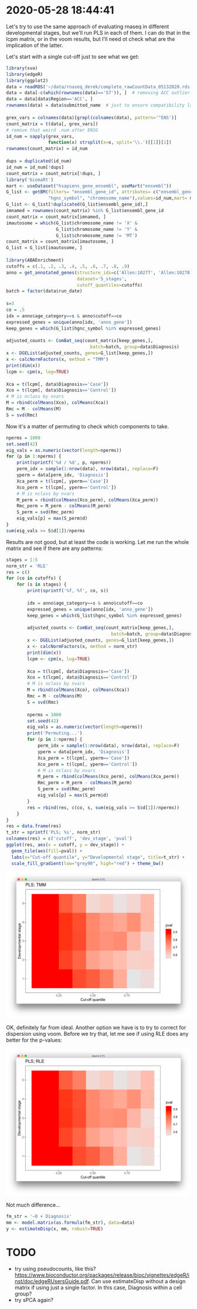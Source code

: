 # 2020-05-28 18:44:41

Let's try to use the same approach of evaluating rnaseq in different
developmental stages, but we'll run PLS in each of them. I can do that in the
lcpm matrix, or in the voom results, but I'll need ot check what are the
implication of the latter.

Let's start with a single cut-off just to see what we get:

```r
library(sva)
library(edgeR)
library(ggplot2)
data = readRDS('~/data/rnaseq_derek/complete_rawCountData_05132020.rds')
data = data[-c(which(rownames(data)=='57')), ]  # removing ACC outlier
data = data[data$Region=='ACC', ]
rownames(data) = data$submitted_name  # just to ensure compatibility later

grex_vars = colnames(data)[grepl(colnames(data), pattern='^ENS')]
count_matrix = t(data[, grex_vars])
# remove that weird .num after ENSG
id_num = sapply(grex_vars,
                function(x) strsplit(x=x, split='\\.')[[1]][1])
rownames(count_matrix) = id_num

dups = duplicated(id_num)
id_num = id_num[!dups]
count_matrix = count_matrix[!dups, ]
library('biomaRt')
mart <- useDataset("hsapiens_gene_ensembl", useMart("ensembl"))
G_list <- getBM(filters= "ensembl_gene_id", attributes= c("ensembl_gene_id",
                "hgnc_symbol", "chromosome_name"),values=id_num,mart= mart)
G_list <- G_list[!duplicated(G_list$ensembl_gene_id),]
imnamed = rownames(count_matrix) %in% G_list$ensembl_gene_id
count_matrix = count_matrix[imnamed, ]
imautosome = which(G_list$chromosome_name != 'X' &
                   G_list$chromosome_name != 'Y' &
                   G_list$chromosome_name != 'MT')
count_matrix = count_matrix[imautosome, ]
G_list = G_list[imautosome, ]

library(ABAEnrichment)
cutoffs = c(.1, .2, .3, .4, .5, .6, .7, .8, .9)
anno = get_annotated_genes(structure_ids=c('Allen:10277', 'Allen:10278'),
                           dataset='5_stages',
                           cutoff_quantiles=cutoffs)
batch = factor(data$run_date)

s=3
co = .5
idx = anno$age_category==s & anno$cutoff==co
expressed_genes = unique(anno[idx, 'anno_gene'])
keep_genes = which(G_list$hgnc_symbol %in% expressed_genes)

adjusted_counts <- ComBat_seq(count_matrix[keep_genes,],
                                batch=batch, group=data$Diagnosis)
x <- DGEList(adjusted_counts, genes=G_list[keep_genes,])
x <- calcNormFactors(x, method = "TMM")
print(dim(x))
lcpm <- cpm(x, log=TRUE)

Xca = t(lcpm[, data$Diagnosis=='Case'])
Xco = t(lcpm[, data$Diagnosis=='Control'])
# M is nclass by nvars
M = rbind(colMeans(Xco), colMeans(Xca))
Rmc = M - colMeans(M)
S = svd(Rmc)
```

Now it's a matter of permuting to check which components to take.

```r
nperms = 1000
set.seed(42)
eig_vals = as.numeric(vector(length=nperms))
for (p in 1:nperms) {
    print(sprintf('%d / %d', p, nperms))
    perm_idx = sample(1:nrow(data), nrow(data), replace=F)
    yperm = data[perm_idx, 'Diagnosis']
    Xca_perm = t(lcpm[, yperm=='Case'])
    Xco_perm = t(lcpm[, yperm=='Control'])
    # M is nclass by nvars
    M_perm = rbind(colMeans(Xco_perm), colMeans(Xca_perm))
    Rmc_perm = M_perm - colMeans(M_perm)
    S_perm = svd(Rmc_perm)
    eig_vals[p] = max(S_perm$d)
}
sum(eig_vals >= S$d[1])/nperms
```

Results are not good, but at least the code is working. Let me run the whole
matrix and see if there are any patterns:

```r
stages = 1:5
norm_str = 'RLE'
res = c()
for (co in cutoffs) {
    for (s in stages) {
        print(sprintf('%f, %f', co, s))

        idx = anno$age_category==s & anno$cutoff==co
        expressed_genes = unique(anno[idx, 'anno_gene'])
        keep_genes = which(G_list$hgnc_symbol %in% expressed_genes)

        adjusted_counts <- ComBat_seq(count_matrix[keep_genes,],
                                        batch=batch, group=data$Diagnosis)
        x <- DGEList(adjusted_counts, genes=G_list[keep_genes,])
        x <- calcNormFactors(x, method = norm_str)
        print(dim(x))
        lcpm <- cpm(x, log=TRUE)

        Xca = t(lcpm[, data$Diagnosis=='Case'])
        Xco = t(lcpm[, data$Diagnosis=='Control'])
        # M is nclass by nvars
        M = rbind(colMeans(Xco), colMeans(Xca))
        Rmc = M - colMeans(M)
        S = svd(Rmc)

        nperms = 1000
        set.seed(42)
        eig_vals = as.numeric(vector(length=nperms))
        print('Permuting...')
        for (p in 1:nperms) {
            perm_idx = sample(1:nrow(data), nrow(data), replace=F)
            yperm = data[perm_idx, 'Diagnosis']
            Xca_perm = t(lcpm[, yperm=='Case'])
            Xco_perm = t(lcpm[, yperm=='Control'])
            # M is nclass by nvars
            M_perm = rbind(colMeans(Xco_perm), colMeans(Xca_perm))
            Rmc_perm = M_perm - colMeans(M_perm)
            S_perm = svd(Rmc_perm)
            eig_vals[p] = max(S_perm$d)
        }
        res = rbind(res, c(co, s, sum(eig_vals >= S$d[1])/nperms))
    }
}
res = data.frame(res)
t_str = sprintf('PLS; %s', norm_str)
colnames(res) = c('cutoff', 'dev_stage', 'pval')
ggplot(res, aes(x = cutoff, y = dev_stage)) + 
  geom_tile(aes(fill=pval)) + 
  labs(x="Cut-off quantile", y="Developmental stage", title=t_str) + 
  scale_fill_gradient(low="grey90", high="red") + theme_bw()
```

![](images/2020-05-28-19-25-30.png)

OK, definitely far from ideal. Another option we have is to try to correct for
dispersion using voom. Before we try that, let me see if using RLE does any
better for the p-values:

![](images/2020-05-28-20-39-43.png)

Not much difference...


```r
fm_str = '~0 + Diagnosis'
mm <- model.matrix(as.formula(fm_str), data=data)
y <- estimateDisp(x, mm, robust=TRUE)
```
        
# TODO
* try using pseudocounts, like this?
  https://www.bioconductor.org/packages/release/bioc/vignettes/edgeR/inst/doc/edgeRUsersGuide.pdf.
  Can use estimateDisp without a design matrix if using just a single factor. In
  this case, Diagnosis within a cell group?
* try sPCA again?